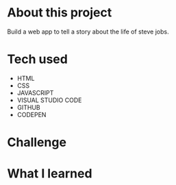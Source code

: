# About this project
Build a web app to tell a story about the life of steve jobs.

# Tech used
* HTML
* CSS
* JAVASCRIPT
* VISUAL STUDIO CODE
* GITHUB
* CODEPEN

# Challenge

# What I learned


